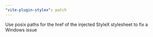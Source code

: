 ```yaml
---
"vite-plugin-stylex": patch
---
```


Use posix paths for the href of the injected StyleX stylesheet to fix a Windows issue
